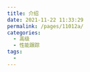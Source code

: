 ```yaml
---
title: 介绍
date: 2021-11-22 11:33:29
permalink: /pages/11012a/
categories:
  - 高级
  - 性能跟踪
tags:
  - 
---
```


